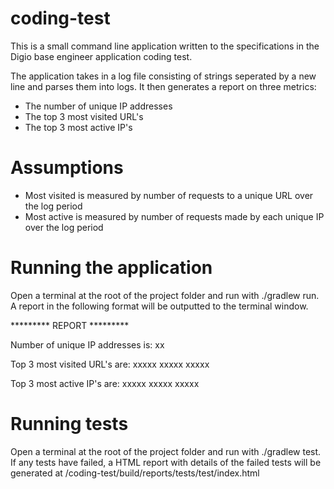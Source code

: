 # coding-test

This is a small command line application written to the specifications in the Digio base engineer application coding test.

The application takes in a log file consisting of strings seperated by a new line and parses them into logs. It then generates a report on three metrics:
- The number of unique IP addresses
- The top 3 most visited URL's
- The top 3 most active IP's

# Assumptions

- Most visited is measured by number of requests to a unique URL over the log period
- Most active is measured by number of requests made by each unique IP over the log period

# Running the application

Open a terminal at the root of the project folder and run with ./gradlew run. 
A report in the following format will be outputted to the terminal window.

********* REPORT *********

Number of unique IP addresses is: 
xx

Top 3 most visited URL's are:
xxxxx
xxxxx
xxxxx

Top 3 most active IP's are:
xxxxx
xxxxx
xxxxx

# Running tests

Open a terminal at the root of the project folder and run with ./gradlew test. 
If any tests have failed, a HTML report with details of the failed tests will be generated at /coding-test/build/reports/tests/test/index.html
